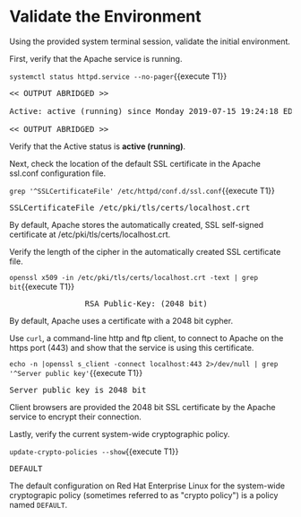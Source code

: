# Validate the Environment 
Using the provided system terminal session, validate the initial environment.   

First, verify that the Apache service is running.   

`systemctl status httpd.service --no-pager`{{execute T1}}

<pre class="file">
<< OUTPUT ABRIDGED >>

Active: active (running) since Monday 2019-07-15 19:24:18 EDT; 3h 59min left

<< OUTPUT ABRIDGED >>
</pre>

Verify that the Active status is __active (running)__.   

Next, check the location of the default SSL certificate in the Apache 
ssl.conf configuration file.   

`grep '^SSLCertificateFile' /etc/httpd/conf.d/ssl.conf`{{execute T1}}

<pre class="file">
SSLCertificateFile /etc/pki/tls/certs/localhost.crt
</pre>

By default, Apache stores the automatically created, SSL self-signed
certificate at /etc/pki/tls/certs/localhost.crt.   

Verify the length of the cipher in the automatically created SSL certificate 
file.    

`openssl x509 -in /etc/pki/tls/certs/localhost.crt -text | grep bit`{{execute T1}}

<pre class="file">
                RSA Public-Key: (2048 bit)
</pre>

By default, Apache uses a certificate with a 2048 bit cypher.   

Use `curl`, a command-line http and ftp client, to connect to Apache on the 
https port (443) and show that the service is using this certificate.   

`echo -n |openssl s_client -connect localhost:443 2>/dev/null | grep '^Server public key'`{{execute T1}}

<pre class="file">
Server public key is 2048 bit
</pre>

Client browsers are provided the 2048 bit SSL certificate by the Apache service
to encrypt their connection.   

Lastly, verify the current system-wide cryptographic policy.   

`update-crypto-policies --show`{{execute T1}}

<pre class="file">
DEFAULT
</pre>

The default configuration on Red Hat Enterprise Linux for the system-wide
cryptograpic policy (sometimes referred to as "crypto policy") is a
policy named `DEFAULT`.
